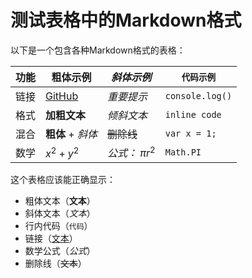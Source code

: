 # 测试表格中的Markdown格式

以下是一个包含各种Markdown格式的表格：

| 功能 | **粗体示例** | *斜体示例* | `代码示例` |
|------|-------------|-----------|----------|
| 链接 | [GitHub](https://github.com) | *重要提示* | `console.log()` |
| 格式 | **加粗文本** | *倾斜文本* | `inline code` |
| 混合 | **粗体** + *斜体* | ~~删除线~~ | `var x = 1;` |
| 数学 | $x^2 + y^2$ | *公式：* $\pi r^2$ | `Math.PI` |

这个表格应该能正确显示：
- 粗体文本（**文本**）
- 斜体文本（*文本*）
- 行内代码（`代码`）
- 链接（[文本](URL)）
- 数学公式（$公式$）
- 删除线（~~文本~~）